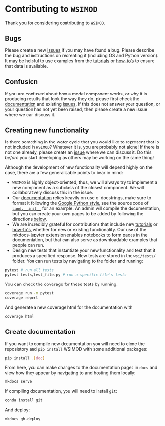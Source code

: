 # Contributing to `WSIMOD`

Thank you for considering contributing to `WSIMOD`.

## Bugs

Please create a new [issues](https://github.com/ImperialCollegeLondon/wsi/issues) if you may have found a bug. Please describe the bug and instructions on recreating it (including OS and Python version). It may be helpful to use examples from the [tutorials](https://imperialcollegelondon.github.io/wsi/tutorials/) or [how-to's](https://imperialcollegelondon.github.io/wsi/how-to/) to ensure that data is available.

## Confusion

If you are confused about how a model component works, or why it is producing results that look the way they do, please first check the [documentation](https://imperialcollegelondon.github.io/wsi/) and existing [issues](https://imperialcollegelondon.github.io/wsi/issues). If this does not answer your question, or your question has not yet been raised, then please create a new issue where we can discuss it.

## Creating new functionality

Is there something in the water cycle that you would like to represent that is not included in `WSIMOD`? Whatever it is, you are probably not alone! If there is not one already, please create an [issue](https://imperialcollegelondon.github.io/wsi/issues) where we can discuss it. Do this _before_ you start developing as others may be working on the same thing!

Although the development of new functionality will depend highly on the case, there are a few generalisable points to bear in mind:

- `WSIMOD` is highly object-oriented, thus, we will always try to implement a new component as a subclass of the closest component. We will collaboratively discuss this in the issue.
- Our [documentation](https://imperialcollegelondon.github.io/wsi) relies heavily on use of docstrings, make sure to format it following the [Google Python style](https://sphinxcontrib-napoleon.readthedocs.io/en/latest/example_google.html), see the source code of [`Land.__init__`](https://imperialcollegelondon.github.io/wsi/reference-land/#wsimod.nodes.land.Land.__init__) for an example. An admin will compile the documentation, but you can create your own pages to be added by following the directions [below](#create-documentation).
- We are incredibly grateful for contributions that include new [tutorials](https://imperialcollegelondon.github.io/wsi/tutorials/) or [how-to's](https://imperialcollegelondon.github.io/wsi/how-to/), whether for new or existing functionality. Our use of the [mkdocs-jupyter](https://github.com/danielfrg/mkdocs-jupyter) extension enables notebooks to form pages in the documentation, but that can also serve as downloadable examples that people can run.
- Design new tests that instantiate your new functionality and test that it produces a specified response. New tests are stored in the `wsi/tests/` folder. You can run tests by navigating to the folder and running:

```bash
pytest # run all tests
pytest tests/test_file.py # run a specific file's tests
```

You can check the coverage for these tests by running:

```bash
coverage run -m pytest
coverage report
```

And generate a new coverage html for the documentation with

```bash
coverage html
```

## Create documentation

If you want to compile new documentation you will need to clone the reposistory and `pip install` WSIMOD with some additional packages:

```bash
pip install .[doc]
```

From here, you can make changes to the documentation pages in `docs` and view how they appear by navigating to and hosting them locally:

```bash
mkdocs serve
```

If compiling documentation, you will need to install `git`:

```bash
conda install git
```

And deploy:

```bash
mkdocs gh-deploy
```
